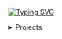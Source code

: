 <a href="https://git.io/typing-svg"><img src="https://readme-typing-svg.demolab.com?font=Lobster&pause=1000&color=6D15F7&width=435&lines=Owner+%40+Bomb+Semi-RP;Unturned+Workshop+Creator;New+and+improving+C%23+and+Lua+Dev" alt="Typing SVG" /></a>

<details>
  <summary>Projects</summary>

  <color=orange>Bomb Semi-RP C#/Unturned</color>
  <color=purple>Night Life DOJ:RP Lua/FiveM

</details>
